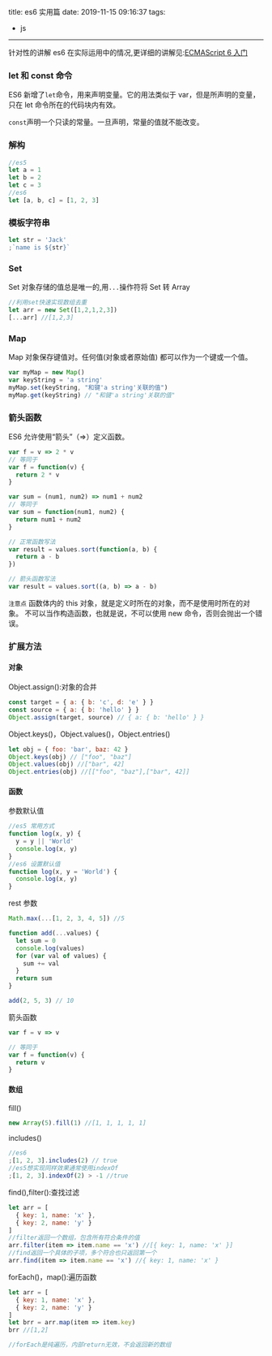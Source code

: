 title: es6 实用篇
date: 2019-11-15 09:16:37
tags:

- js

---

针对性的讲解 es6 在实际运用中的情况,更详细的讲解见:[ECMAScript 6 入门](https://es6.ruanyifeng.com/#docs/destructuring)

<!-- more -->

### let 和 const 命令

ES6 新增了`let`命令，用来声明变量。它的用法类似于 var，但是所声明的变量，只在 let 命令所在的代码块内有效。

`const`声明一个只读的常量。一旦声明，常量的值就不能改变。

### 解构

```javascript
//es5
let a = 1
let b = 2
let c = 3
//es6
let [a, b, c] = [1, 2, 3]
```

### 模板字符串

```javascript
let str = 'Jack'
;`name is ${str}`
```

<!-- ### Symbol

ES6 引入了一种新的原始数据类型 Symbol ，表示独一无二的值，最大的用法是用来定义对象的唯一属性名 -->

### Set

Set 对象存储的值总是唯一的,用`...`操作符将 Set 转 Array

```javascript
//利用set快速实现数组去重
let arr = new Set([1,2,1,2,3])
[...arr] //[1,2,3]
```

### Map

Map 对象保存键值对。任何值(对象或者原始值) 都可以作为一个键或一个值。

```javascript
var myMap = new Map()
var keyString = 'a string'
myMap.set(keyString, "和键'a string'关联的值")
myMap.get(keyString) // "和键'a string'关联的值"
```

### 箭头函数

ES6 允许使用“箭头”（=>）定义函数。

```javascript
var f = v => 2 * v
// 等同于
var f = function(v) {
  return 2 * v
}

var sum = (num1, num2) => num1 + num2
// 等同于
var sum = function(num1, num2) {
  return num1 + num2
}

// 正常函数写法
var result = values.sort(function(a, b) {
  return a - b
})

// 箭头函数写法
var result = values.sort((a, b) => a - b)
```

`注意点`
函数体内的 this 对象，就是定义时所在的对象，而不是使用时所在的对象。
不可以当作构造函数，也就是说，不可以使用 new 命令，否则会抛出一个错误。

### 扩展方法

#### 对象

Object.assign():对象的合并

```javascript
const target = { a: { b: 'c', d: 'e' } }
const source = { a: { b: 'hello' } }
Object.assign(target, source) // { a: { b: 'hello' } }
```

Object.keys()，Object.values()，Object.entries()

```javascript
let obj = { foo: 'bar', baz: 42 }
Object.keys(obj) // ["foo", "baz"]
Object.values(obj) //["bar", 42]
Object.entries(obj) //[["foo", "baz"],["bar", 42]]
```

#### 函数

参数默认值

```javascript
//es5 常用方式
function log(x, y) {
  y = y || 'World'
  console.log(x, y)
}
//es6 设置默认值
function log(x, y = 'World') {
  console.log(x, y)
}
```

rest 参数

```javascript
Math.max(...[1, 2, 3, 4, 5]) //5

function add(...values) {
  let sum = 0
  console.log(values)
  for (var val of values) {
    sum += val
  }
  return sum
}

add(2, 5, 3) // 10
```

箭头函数

```javascript
var f = v => v

// 等同于
var f = function(v) {
  return v
}
```

#### 数组

fill()

```javascript
new Array(5).fill(1) //[1, 1, 1, 1, 1]
```

includes()

```javascript
//es6
;[1, 2, 3].includes(2) // true
//es5想实现同样效果通常使用indexOf
;[1, 2, 3].indexOf(2) > -1 //true
```

find(),filter():查找过滤

```javascript
let arr = [
  { key: 1, name: 'x' },
  { key: 2, name: 'y' }
]
//filter返回一个数组，包含所有符合条件的值
arr.filter(item => item.name == 'x') //[{ key: 1, name: 'x' }]
//find返回一个具体的子项，多个符合也只返回第一个
arr.find(item => item.name == 'x') //{ key: 1, name: 'x' }
```

forEach()，map():遍历函数

```javascript
let arr = [
  { key: 1, name: 'x' },
  { key: 2, name: 'y' }
]
let brr = arr.map(item => item.key)
brr //[1,2]

//forEach是纯遍历，内部return无效，不会返回新的数组
```
